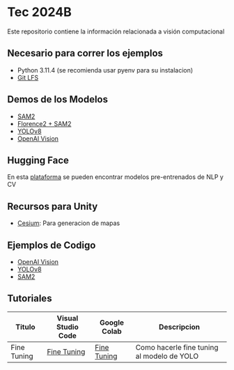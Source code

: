 # Tec 2024B

Este repositorio contiene la información relacionada a visión computacional

## Necesario para correr los ejemplos

- Python 3.11.4 (se recomienda usar pyenv para su instalacion)
- [Git LFS](https://git-lfs.com/)

## Demos de los Modelos

- [SAM2](https://sam2.metademolab.com/demo)
- [Florence2 + SAM2](https://huggingface.co/spaces/SkalskiP/florence-sam)
- [YOLOv8](https://docs.ultralytics.com/modes/predict/#introduction)
- [OpenAI Vision](https://platform.openai.com/docs/guides/vision)

## Hugging Face

En esta [plataforma](https://huggingface.co/) se pueden encontrar modelos pre-entrenados de NLP y CV

## Recursos para Unity

- [Cesium](https://cesium.com/learn/unity/): Para generacion de mapas

## Ejemplos de Codigo

- [OpenAI Vision](/examples/openai_vision)
- [YOLOv8](/examples/yolov8)
- [SAM2](/examples/sam2)

## Tutoriales

Titulo | Visual Studio Code | Google Colab | Descripcion
--------|-----------|------------|----------
Fine Tuning | [Fine Tuning](/examples/fine-tuning/fine-tuning.ipynb) | [Fine Tuning](https://colab.research.google.com/drive/1DCUwO4SC7P_ZmSMbBbtSBdptt8SmI5iF) | Como hacerle fine tuning al modelo de YOLO
